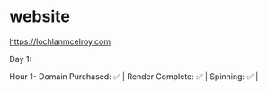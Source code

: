 # website

https://lochlanmcelroy.com

Day 1:

Hour 1-
Domain Purchased: ✅ | 
Render Complete: ✅ | 
Spinning: ✅ |
